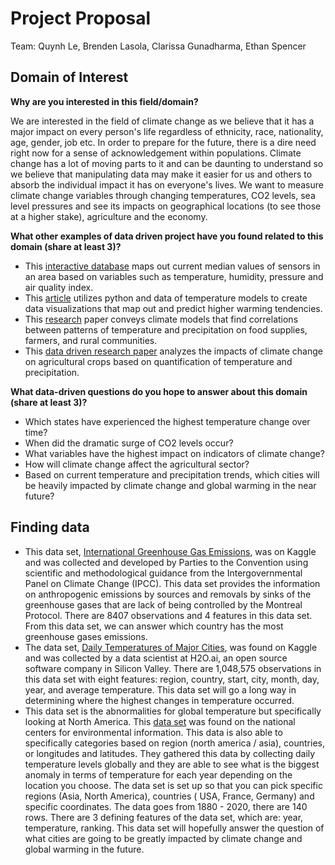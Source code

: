 # Project Proposal
Team: Quynh Le, Brenden Lasola, Clarissa Gunadharma, Ethan Spencer

## Domain of Interest
**Why are you interested in this field/domain?**

We are interested in the field of climate change as we believe that it has a major impact on every person's life regardless of ethnicity, race, nationality, age, gender, job etc. In order to prepare for the future, there is a dire need right now for a sense of acknowledgement within populations. Climate change has a lot of moving parts to it and can be daunting to understand so we believe that manipulating data may make it easier for us and others to absorb the individual impact it has on everyone's lives. We want to measure climate change variables through changing temperatures, CO2 levels, sea level pressures and see its impacts on geographical locations (to see those at a higher stake), agriculture and the economy.

**What other examples of data driven project have you found related to this domain (share at least 3)?**
- This [interactive database](https://airsofia.info/) maps out current median values of sensors in an area based on variables such as temperature, humidity, pressure and air quality index.
- This [article](https://zach-alexander.com/climate-change) utilizes python and data of temperature models to create data visualizations that map out and predict higher warming tendencies.
- This [research](https://www.ers.usda.gov/webdocs/publications/93547/err-266.pdf?v=1221) paper conveys climate models that find correlations between patterns of temperature and precipitation on food supplies, farmers, and rural communities.
- This [data driven research paper](https://www.ers.usda.gov/webdocs/publications/44987/28911_err136.pdf?v=9052.4) analyzes the impacts of climate change on agricultural crops based on quantification of temperature and precipitation.

**What data-driven questions do you hope to answer about this domain (share at least 3)?**
- Which states have experienced the highest temperature change over time?
- When did the dramatic surge of CO2 levels occur?
- What variables have the highest impact on indicators of climate change?
- How will climate change affect the agricultural sector?
- Based on current temperature and precipitation trends, which cities will be heavily impacted by climate change and global warming in the near future?

## Finding data
- This data set, [International Greenhouse Gas Emissions](https://www.kaggle.com/unitednations/international-greenhouse-gas-emissions?select=greenhouse_gas_inventory_data_data.csv), was on Kaggle and was collected and developed by Parties to the Convention using scientific and methodological guidance from the Intergovernmental Panel on Climate Change (IPCC). This data set provides the information on anthropogenic emissions by sources and removals by sinks of the greenhouse gases that are lack of being controlled by the Montreal Protocol. There are 8407 observations and 4 features in this data set. From this data set, we can answer which country has the most greenhouse gases emissions.  
- The data set, [Daily Temperatures of Major Cities](https://www.kaggle.com/sudalairajkumar/daily-temperature-of-major-cities), was found on Kaggle and was collected by a data scientist at H2O.ai, an open source software company in Silicon Valley.  There are 1,048,575 observations in this data set with eight features: region, country, start, city, month, day, year, and average temperature. This data set will go a long way in determining where the  highest changes in temperature occurred.
- This data set is the abnormalities for global temperature but specifically looking at North America. This [data set](https://www.ncdc.noaa.gov/cag/global/haywood/globe/land_ocean) was found on the national centers for environmental information.  This data is also able to specifically categories based on region (north america / asia), countries, or longitudes and latitudes. They gathered this data by collecting daily temperature levels globally and they are able to see what is the biggest anomaly in terms of temperature for each year depending on the location you choose. The data set is set up so that you can pick specific regions (Asia, North America), countries ( USA, France, Germany) and specific coordinates. The data goes from 1880 - 2020, there are 140 rows. There are 3 defining features of the data set, which are: year, temperature, ranking. This data set will hopefully answer the question of  what cities are going to be greatly impacted by climate change and global warming in the future.
